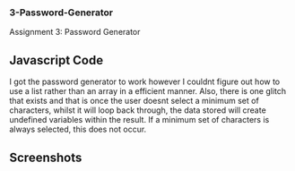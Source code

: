 ### 3-Password-Generator
Assignment 3: Password Generator

## Javascript Code
I got the password generator to work however I couldnt figure out how to use a list rather than an array in a efficient manner. Also, there is one glitch that exists and that is once the user doesnt select a minimum set of characters, whilst it will loop back through, the data stored will create undefined variables within the result. If a minimum set of characters is always selected, this does not occur.

## Screenshots

